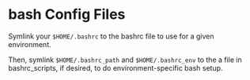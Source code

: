# bash Config Files

Symlink your ```$HOME/.bashrc``` to the bashrc file to use for a given
environment.

Then, symlink ```$HOME/.bashrc_path``` and ```$HOME/.bashrc_env``` to the a file
in bashrc_scripts, if desired, to do environment-specific bash setup.
